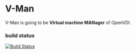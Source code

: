 # V-Man
V-Man is going to be **Virtual machine MANager** of OpenVDI.

### build status
[![Build Status](https://travis-ci.org/OpenVDI/V-man.png?branch=master)](https://travis-ci.org/OpenVDI/V-man)
